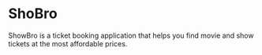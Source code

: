 # ShoBro
ShowBro is a ticket booking application that helps you find movie and show tickets at the most affordable prices.

